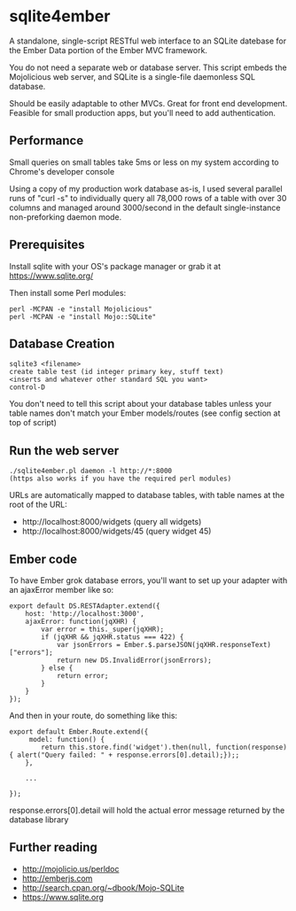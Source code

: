 # sqlite4ember

A standalone, single-script RESTful web interface to an SQLite 
datebase for the Ember Data portion of the Ember MVC framework.

You do not need a separate web or database server.  This script embeds the Mojolicious web server,
and SQLite is a single-file daemonless SQL database.

Should be easily adaptable to other MVCs.  Great for front end development.  Feasible for
small production apps, but you'll need to add authentication.


## Performance
Small queries on small tables take 5ms or less on my system according to Chrome's developer console

Using a copy of my production work database as-is, I used several parallel runs of "curl -s" to individually query all 78,000 rows of a table with over 30 columns and managed around 3000/second in the default single-instance non-preforking daemon mode.  

## Prerequisites
Install sqlite with your OS's package manager or grab it at https://www.sqlite.org/

Then install some Perl modules:
```
perl -MCPAN -e "install Mojolicious"
perl -MCPAN -e "install Mojo::SQLite"
```

## Database Creation
```
sqlite3 <filename>
create table test (id integer primary key, stuff text)
<inserts and whatever other standard SQL you want>
control-D
```

You don't need to tell this script about your database tables unless your table names don't
match your Ember models/routes (see config section at top of script)

## Run the web server
```
./sqlite4ember.pl daemon -l http://*:8000
(https also works if you have the required perl modules)
```

URLs are automatically mapped to database tables, with table names at the root of the URL:

* http://localhost:8000/widgets     (query all widgets)
* http://localhost:8000/widgets/45  (query widget 45)

## Ember code


To have Ember grok database errors, you'll want to set up your adapter with an ajaxError
member like so:

```
export default DS.RESTAdapter.extend({
    host: 'http://localhost:3000',
    ajaxError: function(jqXHR) {
        var error = this._super(jqXHR);
        if (jqXHR && jqXHR.status === 422) {
            var jsonErrors = Ember.$.parseJSON(jqXHR.responseText)["errors"]; 
            return new DS.InvalidError(jsonErrors);
        } else {
            return error;
        }
    }
});
```

And then in your route, do something like this:

```
export default Ember.Route.extend({
     model: function() {
        return this.store.find('widget').then(null, function(response) { alert("Query failed: " + response.errors[0].detail);});;
    },

    ...

});
```

response.errors[0].detail will hold the actual error message returned by the database library

## Further reading
* http://mojolicio.us/perldoc
* http://emberjs.com
* http://search.cpan.org/~dbook/Mojo-SQLite   
* https://www.sqlite.org
